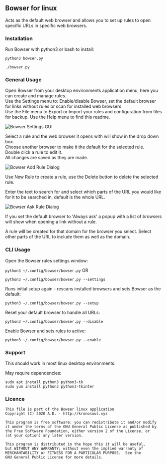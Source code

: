 ## Bowser for linux

Acts as the default web browser and allows you to set up rules to open specific URLs in specific web browsers.

### Installation

Run Bowser with python3 or bash to install:

 ```python3 bowser.py```

 ```./bowser.py```


### General Usage

Open Bowser from your desktop environments application menu, here you can create and manage rules.<br/>
Use the Settings menu to: Enable/disable Bowser, set the default browser for links without rules or scan for installed web browsers<br/>
Use the File menu to Export or Import your rules and configuration from files for backup. Use the Help menu to find this readme.<br/>


![Bowser Settings GUI](doc/BowserGUI.png?raw=true "Screenshot of Bowser Settings GUI")


Select a rule and the web browser it opens with will show in the drop down box.<br/>
Choose another browser to make it the default for the selected rule.<br/>
Double click a rule to edit it.<br/>
All changes are saved as they are made.<br/>


![Bowser Add Rule Dialog](doc/BowserAddRuleGUI.png?raw=true "Screenshot of Bowser Add Rule Dialog")


Use New Rule to create a rule, use the Delete button to delete the selected rule.

Enter the text to search for and select which parts of the URL you would like for it to be searched in, default is the whole URL.


![Bowser Ask Rule Dialog](doc/BowserAskRuleGUI.png?raw=true "Screenshot of Bowser Add Rule Dialog")


If you set the default browser to 'Always ask' a popup with a list of browsers will show when opening a link without a rule.

A rule will be created for that domain for the browser you select. Select other parts of the URL to include them as well as the domain.

### CLI Usage
Open the Bowser rules settings window:

 ```python3 ~/.config/bowser/bowser.py``` OR
 
 ```python3 ~/.config/bowser/bowser.py --settings```

Runs initial setup again - rescans installed browsers and sets Bowser as the default:

 ```python3 ~/.config/bowser/bowser.py --setup```

Reset your default browser to handle all URLs:

 ```python3 ~/.config/bowser/bowser.py --disable```

Enable Bowser and sets rules to active:

 ```python3 ~/.config/bowser/bowser.py --enable```

### Support

This should work in most linux desktop environments.

May require dependencies:
```
sudo apt install python3 python3-tk
sudo yum install python3 python3-tkinter
```

### Licence

```
This file is part of the Bowser linux application
Copyright (C) 2020 A.D. - http://kronosoul.xyz
```

```
This program is free software: you can redistribute it and/or modify
it under the terms of the GNU General Public License as published by
the Free Software Foundation, either version 2 of the License, or
(at your option) any later version.

This program is distributed in the hope this it will be useful,
but WITHOUT ANY WARRANTY; without even the implied warranty of
MERCHANTABILITY or FITNESS FOR A PARTICULAR PURPOSE.  See the
GNU General Public License for more details.
```
